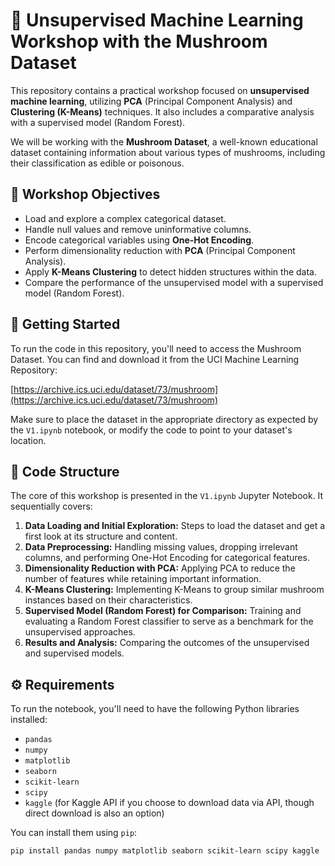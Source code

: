 # 🍄 Unsupervised Machine Learning Workshop with the Mushroom Dataset

This repository contains a practical workshop focused on **unsupervised machine learning**, utilizing **PCA** (Principal Component Analysis) and **Clustering (K-Means)** techniques. It also includes a comparative analysis with a supervised model (Random Forest).

We will be working with the **Mushroom Dataset**, a well-known educational dataset containing information about various types of mushrooms, including their classification as edible or poisonous.

## 🧠 Workshop Objectives

* Load and explore a complex categorical dataset.
* Handle null values and remove uninformative columns.
* Encode categorical variables using **One-Hot Encoding**.
* Perform dimensionality reduction with **PCA** (Principal Component Analysis).
* Apply **K-Means Clustering** to detect hidden structures within the data.
* Compare the performance of the unsupervised model with a supervised model (Random Forest).

## 🚀 Getting Started

To run the code in this repository, you'll need to access the Mushroom Dataset. You can find and download it from the UCI Machine Learning Repository:

[https://archive.ics.uci.edu/dataset/73/mushroom](https://archive.ics.uci.edu/dataset/73/mushroom)

Make sure to place the dataset in the appropriate directory as expected by the `V1.ipynb` notebook, or modify the code to point to your dataset's location.

## 📄 Code Structure

The core of this workshop is presented in the `V1.ipynb` Jupyter Notebook. It sequentially covers:

1.  **Data Loading and Initial Exploration:** Steps to load the dataset and get a first look at its structure and content.
2.  **Data Preprocessing:** Handling missing values, dropping irrelevant columns, and performing One-Hot Encoding for categorical features.
3.  **Dimensionality Reduction with PCA:** Applying PCA to reduce the number of features while retaining important information.
4.  **K-Means Clustering:** Implementing K-Means to group similar mushroom instances based on their characteristics.
5.  **Supervised Model (Random Forest) for Comparison:** Training and evaluating a Random Forest classifier to serve as a benchmark for the unsupervised approaches.
6.  **Results and Analysis:** Comparing the outcomes of the unsupervised and supervised models.

## ⚙️ Requirements

To run the notebook, you'll need to have the following Python libraries installed:

* `pandas`
* `numpy`
* `matplotlib`
* `seaborn`
* `scikit-learn`
* `scipy`
* `kaggle` (for Kaggle API if you choose to download data via API, though direct download is also an option)

You can install them using `pip`:

```bash
pip install pandas numpy matplotlib seaborn scikit-learn scipy kaggle

